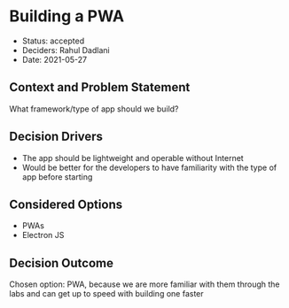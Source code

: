 # Building a PWA 

* Status: accepted
* Deciders: Rahul Dadlani
* Date: 2021-05-27

## Context and Problem Statement

What framework/type of app should we build?

## Decision Drivers <!-- optional -->

* The app should be lightweight and operable without Internet
* Would be better for the developers to have familiarity with the type of
app before starting

## Considered Options

* PWAs
* Electron JS

## Decision Outcome

Chosen option: PWA, because we are more familiar with them through the labs and can get up to speed with building one faster